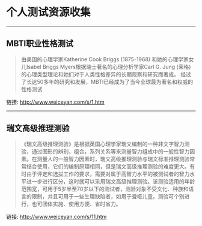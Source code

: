 ﻿# 个人测试资源收集
---

## MBTI职业性格测试
>由美国的心理学家Katherine Cook Briggs (1875-1968) 和她的心理学家女儿Isabel Briggs Myers根据瑞士著名的心理分析学家Carl G. Jung (荣格)的心理类型理论和她们对于人类性格差异的长期观察和研究而著成。
经过了长达50多年的研究和发展，MBTI已经成为了当今全球最为著名和权威的性格测试

链接: http://www.weiceyan.com/s/1.htm

---

## 瑞文高级推理测验
> 《瑞文高级推理测验》是根据英国心理学家瑞文编制的一种非文字智力测验，通过图形的辨别，组合，系列关系等来测量智力组成中的一般性智力因素。在测量人的一般智力因素时，瑞文高级推理测验与瑞文标准推理测验常常结合使用，它们的编制原理相同，但是瑞文高级推理测验的难度更大。有时由于评定和选拔工作的要求，需要对属于高智力水平的被测试者的智力水平进一步进行区分，这时就可以采用瑞文高级推理测验。该测验适用的年龄范围宽，可用于5岁半至70岁以下的测试者，测验对象不受文化、种族和语言的限制，并且可用于一些生理缺陷者，如用于聋哑儿童。测验可个别进行，也可团体实施、使用方便、省时省力。

链接: http://www.weiceyan.com/s/11.htm
